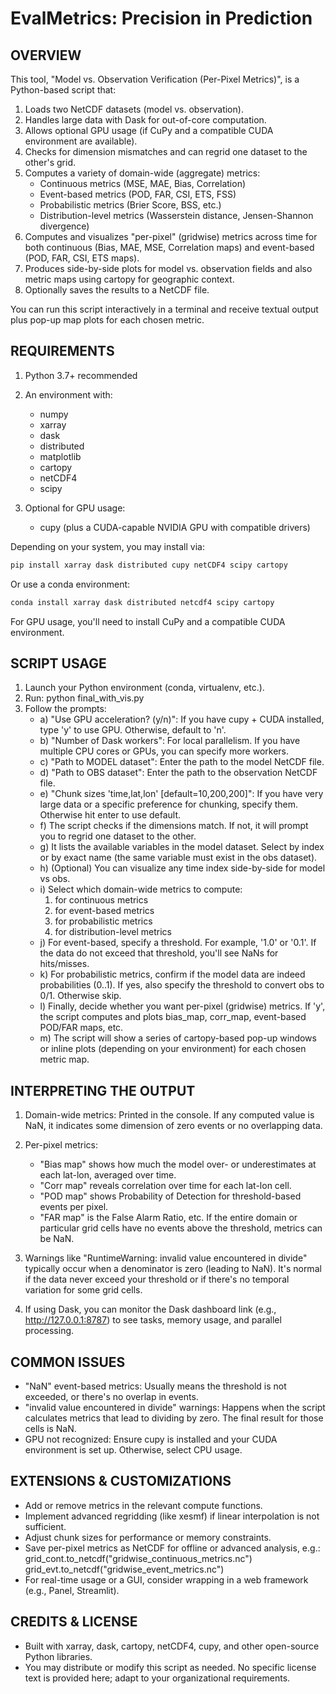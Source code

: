 # EvalMetrics: Precision in Prediction


## OVERVIEW
This tool, "Model vs. Observation Verification (Per-Pixel Metrics)", is a Python-based script that:

1. Loads two NetCDF datasets (model vs. observation).
2. Handles large data with Dask for out-of-core computation.
3. Allows optional GPU usage (if CuPy and a compatible CUDA environment are available).
4. Checks for dimension mismatches and can regrid one dataset to the other's grid.
5. Computes a variety of domain-wide (aggregate) metrics:
    - Continuous metrics (MSE, MAE, Bias, Correlation)
    - Event-based metrics (POD, FAR, CSI, ETS, FSS)
    - Probabilistic metrics (Brier Score, BSS, etc.)
    - Distribution-level metrics (Wasserstein distance, Jensen-Shannon divergence)
6. Computes and visualizes "per-pixel" (gridwise) metrics across time for both continuous (Bias, MAE, MSE, Correlation maps) and event-based (POD, FAR, CSI, ETS maps).
7. Produces side-by-side plots for model vs. observation fields and also metric maps using cartopy for geographic context.
8. Optionally saves the results to a NetCDF file.


You can run this script interactively in a terminal and receive textual output plus pop-up map plots for each chosen metric.

## REQUIREMENTS
1. Python 3.7+ recommended

2. An environment with:

    - numpy
    - xarray
    - dask
    - distributed
    - matplotlib
    - cartopy
    - netCDF4
    - scipy

3. Optional for GPU usage:

    - cupy (plus a CUDA-capable NVIDIA GPU with compatible drivers)


Depending on your system, you may install via: 

```bash
pip install xarray dask distributed cupy netCDF4 scipy cartopy
```

Or use a conda environment: 

```bash
conda install xarray dask distributed netcdf4 scipy cartopy 
```

For GPU usage, you'll need to install CuPy and a compatible CUDA environment.




## SCRIPT USAGE


1. Launch your Python environment (conda, virtualenv, etc.).
2. Run: python final_with_vis.py
3. Follow the prompts: 
    - a) "Use GPU acceleration? (y/n)": If you have cupy + CUDA installed, type 'y' to use GPU. Otherwise, default to 'n'. 
    - b) "Number of Dask workers": For local parallelism. If you have multiple CPU cores or GPUs, you can specify more workers. 
    - c) "Path to MODEL dataset": Enter the path to the model NetCDF file.
    - d) "Path to OBS dataset": Enter the path to the observation NetCDF file. 
    - e) "Chunk sizes 'time,lat,lon' [default=10,200,200]": If you have very large data or a specific preference for chunking, specify them. Otherwise hit enter to use default.
    - f) The script checks if the dimensions match. If not, it will prompt you to regrid one dataset to the other. 
    - g) It lists the available variables in the model dataset. Select by index or by exact name (the same variable must exist in the obs dataset). 
    - h) (Optional) You can visualize any time index side-by-side for model vs obs. 
    - i) Select which domain-wide metrics to compute:
        1.  for continuous metrics
        2. for event-based metrics
        3. for probabilistic metrics
        4. for distribution-level metrics 
    - j) For event-based, specify a threshold. For example, '1.0' or '0.1'. If the data do not exceed that threshold, you'll see NaNs for hits/misses.
    - k) For probabilistic metrics, confirm if the model data are indeed probabilities (0..1). If yes, also specify the threshold to convert obs to 0/1. Otherwise skip.
    - l) Finally, decide whether you want per-pixel (gridwise) metrics. If 'y', the script computes and plots bias_map, corr_map, event-based POD/FAR maps, etc. 
    - m) The script will show a series of cartopy-based pop-up windows or inline plots (depending on your environment) for each chosen metric map.


## INTERPRETING THE OUTPUT

1. Domain-wide metrics: Printed in the console. If any computed value is NaN, it indicates some dimension of zero events or no overlapping data.

2. Per-pixel metrics:

    - "Bias map" shows how much the model over- or underestimates at each lat-lon, averaged over time.
    - "Corr map" reveals correlation over time for each lat-lon cell.
    - "POD map" shows Probability of Detection for threshold-based events per pixel.
    - "FAR map" is the False Alarm Ratio, etc. If the entire domain or particular grid cells have no events above the threshold, metrics can be NaN.
3. Warnings like "RuntimeWarning: invalid value encountered in divide" typically occur when a denominator is zero (leading to NaN). It's normal if the data never exceed your threshold or if there's no temporal variation for some grid cells.

4. If using Dask, you can monitor the Dask dashboard link (e.g., http://127.0.0.1:8787) to see tasks, memory usage, and parallel processing.

## COMMON ISSUES

- "NaN" event-based metrics: Usually means the threshold is not exceeded, or there's no overlap in events.
- "invalid value encountered in divide" warnings: Happens when the script calculates metrics that lead to dividing by zero. The final result for those cells is NaN.
- GPU not recognized: Ensure cupy is installed and your CUDA environment is set up. Otherwise, select CPU usage.


## EXTENSIONS & CUSTOMIZATIONS


- Add or remove metrics in the relevant compute functions.
- Implement advanced regridding (like xesmf) if linear interpolation is not sufficient.
- Adjust chunk sizes for performance or memory constraints.
- Save per-pixel metrics as NetCDF for offline or advanced analysis, e.g.: grid_cont.to_netcdf("gridwise_continuous_metrics.nc") grid_evt.to_netcdf("gridwise_event_metrics.nc")
- For real-time usage or a GUI, consider wrapping in a web framework (e.g., Panel, Streamlit).

## CREDITS & LICENSE

- Built with xarray, dask, cartopy, netCDF4, cupy, and other open-source Python libraries.
- You may distribute or modify this script as needed. No specific license text is provided here; adapt to your organizational requirements.